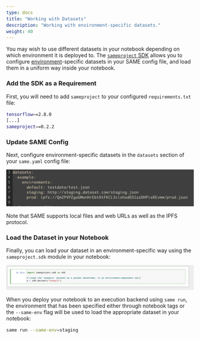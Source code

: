 ```yaml
---
type: docs
title: "Working with Datasets"
description: "Working with environment-specific datasets."
weight: 40
---
```


You may wish to use different datasets in your notebook depending on which environment it is deployed to. The [`sameproject` SDK](https://pypi.org/project/sameproject/) allows you to configure [environment](changing-environment.md)-specific datasets in your SAME config file, and load them in a uniform way inside your notebook.

### Add the SDK as a Requirement

First, you will need to add `sameproject` to your configured `requirements.txt` file:

```bash
tensorflow==2.8.0
[...]
sameproject==0.2.2
```

<!-- TODO: link to page on requirements.txt -->

### Update SAME Config

Next, configure environment-specific datasets in the `datasets` section of your `same.yaml` config file:

![SAME config file contents](../images/datasets-config.png)

Note that SAME supports local files and web URLs as well as the IPFS protocol.

### Load the Dataset in your Notebook

Finally, you can load your dataset in an environment-specific way using the `sameproject.sdk` module in your notebook:

![sameproject SDK notebook](../images/datasets-notebook.png)

When you deploy your notebook to an execution backend using `same run`, the environment that has been specified either through notebook tags or the `--same-env` flag will be used to load the appropriate dataset in your notebook:

```bash
same run --same-env=staging
```
